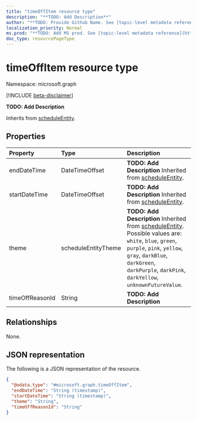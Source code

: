 ```yaml
---
title: "timeOffItem resource type"
description: "**TODO: Add Description**"
author: "**TODO: Provide Github Name. See [topic-level metadata reference](https://msgo.azurewebsites.net/add/document/guidelines/metadata.html#topic-level-metadata)**"
localization_priority: Normal
ms.prod: "**TODO: Add MS prod. See [topic-level metadata reference](https://msgo.azurewebsites.net/add/document/guidelines/metadata.html#topic-level-metadata)**"
doc_type: resourcePageType
---
```


# timeOffItem resource type

Namespace: microsoft.graph

[!INCLUDE [beta-disclaimer](../../includes/beta-disclaimer.md)]

**TODO: Add Description**


Inherits from [scheduleEntity](../resources/scheduleentity.md).

## Properties
|Property|Type|Description|
|:---|:---|:---|
|endDateTime|DateTimeOffset|**TODO: Add Description** Inherited from [scheduleEntity](../resources/scheduleentity.md).|
|startDateTime|DateTimeOffset|**TODO: Add Description** Inherited from [scheduleEntity](../resources/scheduleentity.md).|
|theme|scheduleEntityTheme|**TODO: Add Description** Inherited from [scheduleEntity](../resources/scheduleentity.md). Possible values are: `white`, `blue`, `green`, `purple`, `pink`, `yellow`, `gray`, `darkBlue`, `darkGreen`, `darkPurple`, `darkPink`, `darkYellow`, `unknownFutureValue`.|
|timeOffReasonId|String|**TODO: Add Description**|

## Relationships
None.

## JSON representation
The following is a JSON representation of the resource.
<!-- {
  "blockType": "resource",
  "@odata.type": "microsoft.graph.timeOffItem"
}
-->
``` json
{
  "@odata.type": "#microsoft.graph.timeOffItem",
  "endDateTime": "String (timestamp)",
  "startDateTime": "String (timestamp)",
  "theme": "String",
  "timeOffReasonId": "String"
}
```

